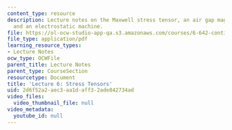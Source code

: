 ```yaml
---
content_type: resource
description: Lecture notes on the Maxwell stress tensor, an air gap magnetic machine,
  and an electrostatic machine.
file: https://ol-ocw-studio-app-qa.s3.amazonaws.com/courses/6-642-continuum-electromechanics-fall-2008/2d6f52a2aec3aa1daff32ade842734ad_lec06_f08.pdf
file_type: application/pdf
learning_resource_types:
- Lecture Notes
ocw_type: OCWFile
parent_title: Lecture Notes
parent_type: CourseSection
resourcetype: Document
title: 'Lecture 6: Stress Tensors'
uid: 2d6f52a2-aec3-aa1d-aff3-2ade842734ad
video_files:
  video_thumbnail_file: null
video_metadata:
  youtube_id: null
---
```

